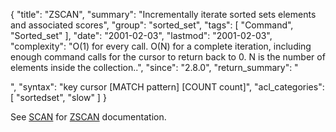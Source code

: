 {
  "title": "ZSCAN",
  "summary": "Incrementally iterate sorted sets elements and associated scores",
  "group": "sorted_set",
  "tags": [
    "Command",
    "Sorted_set"
  ],
  "date": "2001-02-03",
  "lastmod": "2001-02-03",
  "complexity": "O(1) for every call. O(N) for a complete iteration, including enough command calls for the cursor to return back to 0. N is the number of elements inside the collection..",
  "since": "2.8.0",
  "return_summary": "<summary>",
  "syntax": "key cursor [MATCH pattern] [COUNT count]",
  "acl_categories": [
    "sortedset",
    "slow"
  ]
}

See [SCAN](/commands/scan) for [ZSCAN](/commands/zscan) documentation.

